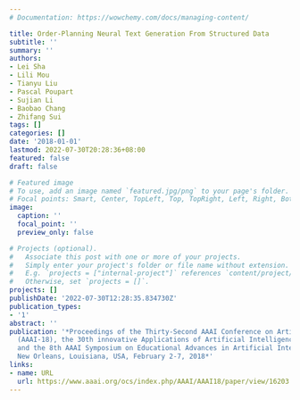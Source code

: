 ```yaml
---
# Documentation: https://wowchemy.com/docs/managing-content/

title: Order-Planning Neural Text Generation From Structured Data
subtitle: ''
summary: ''
authors:
- Lei Sha
- Lili Mou
- Tianyu Liu
- Pascal Poupart
- Sujian Li
- Baobao Chang
- Zhifang Sui
tags: []
categories: []
date: '2018-01-01'
lastmod: 2022-07-30T20:28:36+08:00
featured: false
draft: false

# Featured image
# To use, add an image named `featured.jpg/png` to your page's folder.
# Focal points: Smart, Center, TopLeft, Top, TopRight, Left, Right, BottomLeft, Bottom, BottomRight.
image:
  caption: ''
  focal_point: ''
  preview_only: false

# Projects (optional).
#   Associate this post with one or more of your projects.
#   Simply enter your project's folder or file name without extension.
#   E.g. `projects = ["internal-project"]` references `content/project/deep-learning/index.md`.
#   Otherwise, set `projects = []`.
projects: []
publishDate: '2022-07-30T12:28:35.834730Z'
publication_types:
- '1'
abstract: ''
publication: '*Proceedings of the Thirty-Second AAAI Conference on Artificial Intelligence,
  (AAAI-18), the 30th innovative Applications of Artificial Intelligence (IAAI-18),
  and the 8th AAAI Symposium on Educational Advances in Artificial Intelligence (EAAI-18),
  New Orleans, Louisiana, USA, February 2-7, 2018*'
links:
- name: URL
  url: https://www.aaai.org/ocs/index.php/AAAI/AAAI18/paper/view/16203
---
```


